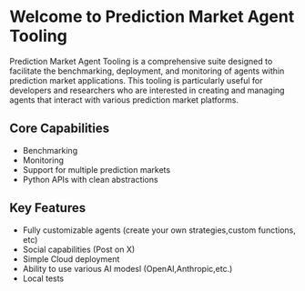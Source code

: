 # Welcome to Prediction Market Agent Tooling

Prediction Market Agent Tooling is a comprehensive suite designed to facilitate the benchmarking, deployment, and monitoring of agents within prediction market applications. This tooling is particularly useful for developers and researchers who are interested in creating and managing agents that interact with various prediction market platforms.

## Core Capabilities

- Benchmarking
- Monitoring
- Support for multiple prediction markets
- Python APIs with clean abstractions

## Key Features
- Fully customizable agents (create your own strategies,custom functions, etc)
- Social capabilities (Post on X)
- Simple Cloud deployment
- Ability to use various AI modesl (OpenAI,Anthropic,etc.)
- Local tests

